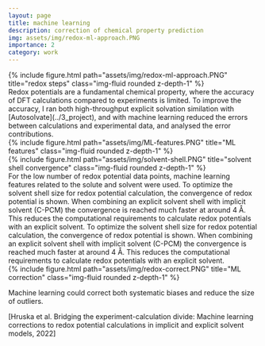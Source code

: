 ```yaml
---
layout: page
title: machine learning 
description: correction of chemical property prediction
img: assets/img/redox-ml-approach.PNG
importance: 2
category: work
---
```

<div class="row justify-content-sm-center">
    <div class="col-sm-10 mt-3 mt-md-0">
        {% include figure.html path="assets/img/redox-ml-approach.PNG" title="redox steps" class="img-fluid rounded z-depth-1" %}
    </div>
</div>
Redox potentials are a fundamental chemical property, where the accuracy of DFT calculations compared to experiments is limited. To improve the accuracy, I ran both high-throughput explicit solvation similation with [Autosolvate](../3_project), and with machine learning reduced the errors between calculations and experimental data, and analysed the error contributions. 

<div class="row justify-content-sm-center">
    <div class="col-sm-6 mt-3 mt-md-0">
        {% include figure.html path="assets/img/ML-features.PNG" title="ML features" class="img-fluid rounded z-depth-1" %}
    </div>
    <div class="col-sm-6 mt-3 mt-md-0">
        {% include figure.html path="assets/img/solvent-shell.PNG" title="solvent shell convergence" class="img-fluid rounded z-depth-1" %}
    </div>
</div>
For the low number of redox potential data points, machine learning features related to the solute and solvent were used. To optimize the solvent shell size for redox potential calculation, the convergence of redox potential is shown. When combining an explicit solvent shell with implicit solvent (C-PCM) the convergence is reached much faster at around 4 Å. This reduces the computational requirements to calculate redox potentials with an explicit solvent. To optimize the solvent shell size for redox potential calculation, the convergence of redox potential is shown. When combining an explicit solvent shell with implicit solvent (C-PCM) the convergence is reached much faster at around 4 Å. This reduces the computational requirements to calculate redox potentials with an explicit solvent.

<div class="row justify-content-sm-center">
    <div class="col-sm-8 mt-3 mt-md-0">
        {% include figure.html path="assets/img/redox-correct.PNG" title="ML correction" class="img-fluid rounded z-depth-1" %}
    </div>
</div>

Machine learning could correct both systematic biases and reduce the size of outliers. 
<div class="caption">[Hruska et al. Bridging the experiment-calculation divide: Machine learning corrections to redox potential calculations in implicit and explicit solvent models, 2022]
</div>

